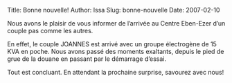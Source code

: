 Title: Bonne nouvelle!
Author: Issa
Slug: bonne-nouvelle
Date: 2007-02-10

Nous avons le plaisir de vous informer de l’arrivée au Centre Eben-Ezer d’un couple pas comme les autres.

En effet, le couple JOANNES est arrivé avec un groupe électrogène de 15 KVA en poche. Nous avons passé des moments exaltants, depuis le pied de grue de la douane en passant par le démarrage d’essai.

Tout est concluant. En attendant la prochaine surprise, savourez avec nous!
